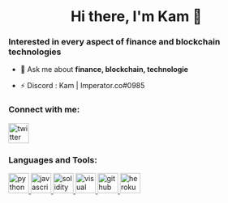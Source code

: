 <h1 align="center"> Hi there, I'm Kam 👋 </h1>


<h3 align="left">Interested in every aspect of finance and blockchain technologies</h3>

- 💬 Ask me about **finance, blockchain, technologie**

- ⚡ Discord : Kam | Imperator.co#0985


<h3 align="left">Connect with me:</h3>
<p align="left">
<a href="[https://twitter.com/kryptonite_777](https://twitter.com/Kryptonite0x)" target="_blank"> <img src="https://cdn.jsdelivr.net/npm/simple-icons@v3/icons/twitter.svg" alt="twitter" width="40" height="40"/> </a>



<h3 align="left">Languages and Tools:</h3>
<p align="left">

<a href="https://www.python.org" target="_blank"> <img src="https://cdn.jsdelivr.net/gh/devicons/devicon/icons/python/python-original-wordmark.svg" alt="python" width="40" height="40"/> </a>
<a href="https://www.javascript.com/" target="_blank"> <img src="https://cdn.jsdelivr.net/gh/devicons/devicon/icons/javascript/javascript-original.svg" alt="javascript" width="40" height="40"/> </a>
<a href="https://soliditylang.org/" target="_blank"> <img src="https://docs.soliditylang.org/en/v0.8.9/_images/logo.svg" alt="solidity" width="40" height="40"/> </a>
<a img src="https://cdn.jsdelivr.net/gh/devicons/devicon/icons/css3/css3-plain-wordmark.svg" alt="css" width="40" height="40"> </a>
<a img src="https://cdn.jsdelivr.net/gh/devicons/devicon/icons/html5/html5-plain-wordmark.svg" alt="html" width="40" height="40"> </a>
<a href="https://visualstudio.microsoft.com/" target="_blank"> <img src="https://cdn.jsdelivr.net/gh/devicons/devicon/icons/visualstudio/visualstudio-plain.svg" alt="visual studio" width="40" height="40"/> </a>
<a href="https://github.com/" target="_blank"> <img src="https://cdn.jsdelivr.net/gh/devicons/devicon/icons/github/github-original.svg" alt="github" width="40" height="40"/> </a>
<a href="https://www.heroku.com/" target="_blank"> <img src="https://cdn.jsdelivr.net/gh/devicons/devicon/icons/heroku/heroku-original-wordmark.svg" alt="heroku" width="40" height="40"/> </a>

